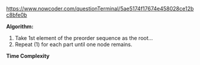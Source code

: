 https://www.nowcoder.com/questionTerminal/5ae5174f17674e458028ce12bc8bfe0b

**Algorithm:** <br />
1. Take 1st element of the preorder sequence as the root... <br />
2. Repeat (1) for each part until one node remains. <br />

**Time Complexity** <br />

